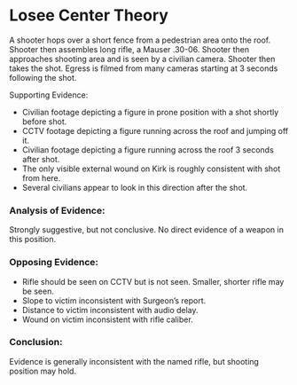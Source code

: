 # Losee Center Theory
A shooter hops over a short fence from a pedestrian area onto the roof. Shooter then assembles long rifle, a Mauser .30-06. Shooter then approaches shooting area and is seen by a civilian camera. Shooter then takes the shot. Egress is filmed from many cameras starting at 3 seconds following the shot.

Supporting Evidence: 
- Civilian footage depicting a figure in prone position with a shot shortly before shot.
- CCTV footage depicting a figure running across the roof and jumping off it.
- Civilian footage depicting a figure running across the roof 3 seconds after shot.
- The only visible external wound on Kirk is roughly consistent with shot from here.
- Several civilians appear to look in this direction after the shot.

### Analysis of Evidence: 
Strongly suggestive, but not conclusive. No direct evidence of a weapon in this position. 

### Opposing Evidence: 
- Rifle should be seen on CCTV but is not seen. Smaller, shorter rifle may be seen.
- Slope to victim inconsistent with Surgeon’s report.
- Distance to victim inconsistent with audio delay.
- Wound on victim inconsistent with rifle caliber.

### Conclusion:
Evidence is generally inconsistent with the named rifle, but shooting position may hold.
